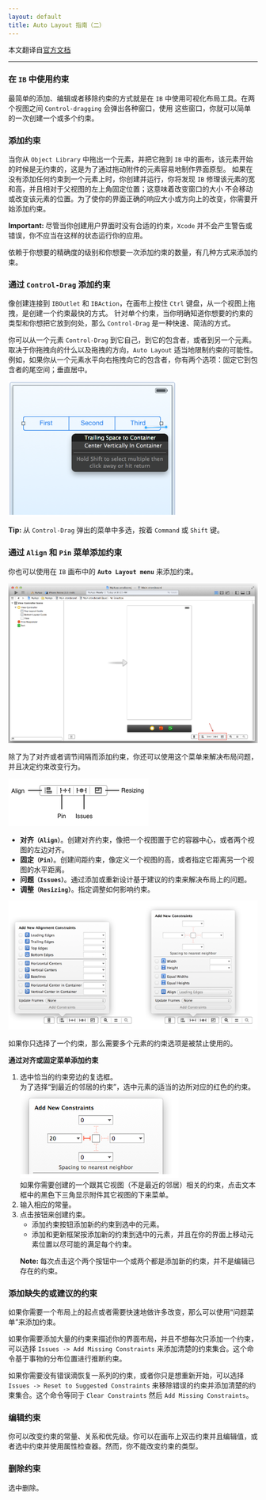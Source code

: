 ```yaml
---
layout: default
title: Auto Layout 指南（二）
---
```

本文翻译自[官方文档](https://developer.apple.com/library/ios/documentation/UserExperience/Conceptual/AutolayoutPG/Introduction/Introduction.html "介绍")

---------

### 在 `IB` 中使用约束

最简单的添加、编辑或者移除约束的方式就是在 `IB` 中使用可视化布局工具。在两个视图之间 `Control-dragging` 会弹出各种窗口，使用
这些窗口，你就可以简单的一次创建一个或多个约束。

### 添加约束

当你从 `Object Library` 中拖出一个元素，并把它拖到 `IB` 中的画布，该元素开始的时候是无约束的，这是为了通过拖动附件的元素容易地制作界面原型。
如果在没有添加任何约束到一个元素上时，你创建并运行，你将发现 `IB` 修理该元素的宽和高，并且相对于父视图的左上角固定位置；这意味着改变窗口的大小
不会移动或改变该元素的位置。为了使你的界面正确的响应大小或方向上的改变，你需要开始添加约束。

<p class="note"><strong>Important: </strong>尽管当你创建用户界面时没有合适的约束，<code>Xcode</code> 并不会产生警告或错误，你不应当在这样的状态运行你的应用。</p>

依赖于你想要的精确度的级别和你想要一次添加约束的数量，有几种方式来添加约束。

### 通过 `Control-Drag` 添加约束

像创建连接到 `IBOutlet` 和 `IBAction`，在画布上按住 `Ctrl` 键盘，从一个视图上拖拽，是创建一个约束最快的方式。
针对单个约束，当你明确知道你想要的约束的类型和你想把它放到何处，那么 `Control-Drag` 是一种快速、简洁的方式。

你可以从一个元素 `Control-Drag` 到它自己，到它的包含者，或者到另一个元素。取决于你拖拽向的什么以及拖拽的方向，`Auto Layout`
适当地限制约束的可能性。例如，如果你从一个元素水平向右拖拽向它的包含者，你有两个选项：固定它到包含者的尾空间；垂直居中。

<img class="sample-img" src="/images/autolayout/auto_layout_2.png">

<p class="tip"><strong>Tip: </strong>从 <code>Control-Drag</code> 弹出的菜单中多选，按着 <code>Command</code> 或 <code>Shift</code> 键。</p>

### 通过 `Align` 和 `Pin` 菜单添加约束

你也可以使用在 `IB` 画布中的 __`Auto Layout menu`__ 来添加约束。

<img class="sample-img" src="/images/autolayout/auto_layout_3.png">

除了为了对齐或者调节间隔而添加约束，你还可以使用这个菜单来解决布局问题，并且决定约束改变行为。

<img class="sample-img" src="/images/autolayout/auto_layout_4.png">

- __对齐`（Align）`__。创建对齐约束，像把一个视图置于它的容器中心，或者两个视图的左边对齐。
- __固定`（Pin）`__。创建间距约束，像定义一个视图的高，或者指定它距离另一个视图的水平距离。
- __问题`（Issues）`__。通过添加或重新设计基于建议的约束来解决布局上的问题。
- __调整`（Resizing）`__。指定调整如何影响约束。

<img class="sample-img" src="/images/autolayout/auto_layout_5.png">

如果你只选择了一个约束，那么需要多个元素的约束选项是被禁止使用的。

<div class="steps">
	<p><strong>通过对齐或固定菜单添加约束</strong></p>
	<ol>
		<li>选中恰当的约束旁边的复选框。<br />为了选择“到最近的邻居的约束”，选中元素的适当的边所对应的红色的约束。<br />
		<img class="sample-img" src="/images/autolayout/auto_layout_6.png"><br />如果你需要创建的一个跟其它视图（不是最近的邻居）相关的约束，点击文本框中的黑色下三角显示附件其它视图的下来菜单。</li>
		<li>输入相应的常量。</li>
		<li>
			点击按钮来创建约束。
			<ul>
				<li>添加约束按钮添加新的约束到选中的元素。</li>
				<li>添加和更新框架按添加新的约束到选中的元素，并且在你的界面上移动元素位置以尽可能的满足每个约束。</li>
			</ul>
			<div class="note">
				<p><strong>Note: </strong>每次点击这个两个按钮中一个或两个都是添加新的约束，并不是编辑已存在的约束。</p>
			</div>
		</li>
	</ol>
</div>

### 添加缺失的或建议的约束

如果你需要一个布局上的起点或者需要快速地做许多改变，那么可以使用“问题菜单”来添加约束。

如果你需要添加大量的约束来描述你的界面布局，并且不想每次只添加一个约束，可以选择 `Issues -> Add Missing Constraints` 来添加清楚的约束集合。这个命令基于事物的分布位置进行推断约束。

如果你需要没有错误滴恢复一系列的约束，或者你只是想重新开始，可以选择 `Issues -> Reset to Suggested Constraints` 来移除错误的约束并添加清楚的约束集合。这个命令等同于 `Clear Constraints` 然后 `Add Missing Constraints`。

### 编辑约束

你可以改变约束的常量、关系和优先级。你可以在画布上双击约束并且编辑值，或者选中约束并使用属性检查器。然而，你不能改变约束的类型。

### 删除约束

选中删除。